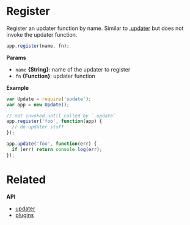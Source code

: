 # Register

Register an updater function by name. Similar to [.updater](updater.md) but does not invoke the updater function.

```js
app.register(name, fn);
```

**Params**

* `name` **{String}**: name of the updater to register
* `fn` **{Function}**: updater function

**Example**

```js
var Update = require('update');
var app = new Update();

// not invoked until called by `.update`
app.register('foo', function(app) {
  // do updater stuff
});

app.update('foo', function(err) {
  if (err) return console.log(err);
});
```

# Related

**API**

* [updater](api/updater.md)
* [plugins](api/plugins.md)
